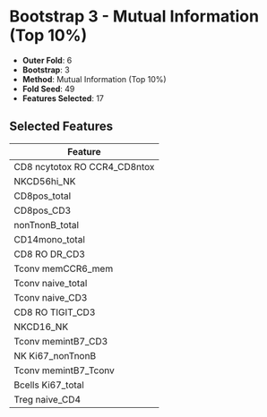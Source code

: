 # Bootstrap 3 - Mutual Information (Top 10%)

- **Outer Fold**: 6
- **Bootstrap**: 3
- **Method**: Mutual Information (Top 10%)
- **Fold Seed**: 49
- **Features Selected**: 17

## Selected Features

| Feature |
|---------|
| CD8 ncytotox RO CCR4_CD8ntox |
| NKCD56hi_NK |
| CD8pos_total |
| CD8pos_CD3 |
| nonTnonB_total |
| CD14mono_total |
| CD8 RO DR_CD3 |
| Tconv memCCR6_mem |
| Tconv naive_total |
| Tconv naive_CD3 |
| CD8 RO TIGIT_CD3 |
| NKCD16_NK |
| Tconv memintB7_CD3 |
| NK Ki67_nonTnonB |
| Tconv memintB7_Tconv |
| Bcells Ki67_total |
| Treg naive_CD4 |
